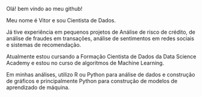Olá! bem vindo ao meu github!

Meu nome é Vitor e sou Cientista de Dados.

Já tive experiência em pequenos projetos de Análise de risco de crédito, de análise de fraudes em transações, análise de sentimentos em redes sociais e sistemas de recomendação. 

Atualmente estou cursando a Formação Cientista de Dados da Data Science Academy e estou no curso de algoritmos de Machine Learning.

Em minhas análises, utilizo R ou Python para análise de dados e construção de gráficos e principalmente Python para construção de modelos de aprendizado de máquina.
